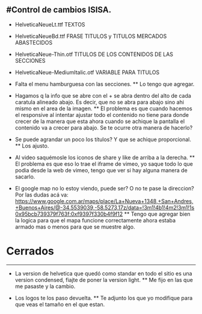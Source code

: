#Control de cambios ISISA.
----
* HelveticaNeueLt.ttf TEXTOS
* HelveticaNeueBd.ttf FRASE TITULOS y TITULOS MERCADOS ABASTECIDOS
* HelveticaNeue-Thin.otf TITULOS DE LOS CONTENIDOS DE LAS SECCIONES
* HelveticaNeue-MediumItalic.otf VARIABLE PARA TITULOS

* Falta el menu hamburguesa con las secciones.
** Lo tengo que agregar.

* Hagamos q la info que se abre con el + se abra dentro del alto de cada caratula alineado abajo.
Es decir, que no se abra para abajo sino ahi mismo en el area de la imagen.
** El problema es que cuando hacemos el responsive al intentar ajustar todo el contenido no tiene para donde crecer de la manera que esta ahora cuando se achique la pantalla el contenido va a crecer para abajo. Se te ocurre otra manera de hacerlo?

* Se puede agrandar un poco los títulos? Y que se achique proporcional.
** Los ajusto.


* Al video saquémosle los iconos de share y like de arriba a la derecha.
** El problema es que eso lo trae el iframe de vimeo, yo saque todo lo que podia desde la web de vimeo, tengo que ver si hay alguna manera de sacarlo.

* El google map no lo estoy viendo, puede ser? O no te pase la direccion?
Por las dudas acá va: 
https://www.google.com.ar/maps/place/La+Nueva+1348,+San+Andres,+Buenos+Aires/@-34.5539039,-58.5273,17z/data=!3m1!4b1!4m2!3m1!1s0x95bcb739379f763f:0xf9397f330b4f9f12
** Tengo que agregar bien la logica para que el mapa funcione correctamente ahora estaba armado mas o menos para que se muestre algo.


# Cerrados
----

* La version de helvetica que quedó como standar en todo el sitio es una version condensed, fiajte de poner la version light.
** Me fijo en las que me pasaste y la cambio.

* Los logos te los paso devuelta.
** Te adjunto los que yo modifique para que veas el tamaño en el que estan.

